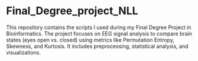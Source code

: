 # Final_Degree_project_NLL
This repository contains the scripts I used during my Final Degree Project in Bioinformatics. The project focuses on EEG signal analysis to compare brain states (eyes open vs. closed) using metrics like Permutation Entropy, Skewness, and Kurtosis. It includes preprocessing, statistical analysis, and visualizations.
